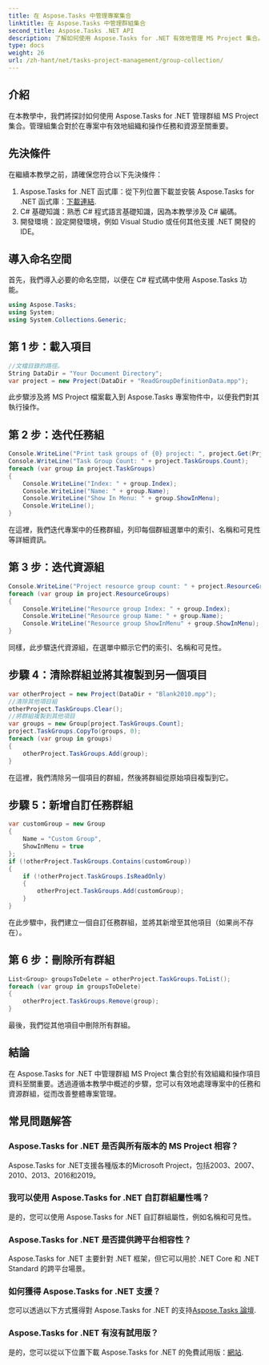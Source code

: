 ```yaml
---
title: 在 Aspose.Tasks 中管理專案集合
linktitle: 在 Aspose.Tasks 中管理群組集合
second_title: Aspose.Tasks .NET API
description: 了解如何使用 Aspose.Tasks for .NET 有效地管理 MS Project 集合。請遵循我們的逐步指南。
type: docs
weight: 26
url: /zh-hant/net/tasks-project-management/group-collection/
---
```

## 介紹
在本教學中，我們將探討如何使用 Aspose.Tasks for .NET 管理群組 MS Project 集合。管理組集合對於在專案中有效地組織和操作任務和資源至關重要。
## 先決條件
在繼續本教學之前，請確保您符合以下先決條件：
1.  Aspose.Tasks for .NET 函式庫：從下列位置下載並安裝 Aspose.Tasks for .NET 函式庫：[下載連結](https://releases.aspose.com/tasks/net/).
2. C# 基礎知識：熟悉 C# 程式語言基礎知識，因為本教學涉及 C# 編碼。
3. 開發環境：設定開發環境，例如 Visual Studio 或任何其他支援 .NET 開發的 IDE。

## 導入命名空間
首先，我們導入必要的命名空間，以便在 C# 程式碼中使用 Aspose.Tasks 功能。

```csharp
using Aspose.Tasks;
using System;
using System.Collections.Generic;

```
## 第 1 步：載入項目
```csharp
//文檔目錄的路徑。
String DataDir = "Your Document Directory";
var project = new Project(DataDir + "ReadGroupDefinitionData.mpp");
```
此步驟涉及將 MS Project 檔案載入到 Aspose.Tasks 專案物件中，以便我們對其執行操作。
## 第 2 步：迭代任務組
```csharp
Console.WriteLine("Print task groups of {0} project: ", project.Get(Prj.Name));
Console.WriteLine("Task Group Count: " + project.TaskGroups.Count);
foreach (var group in project.TaskGroups)
{
    Console.WriteLine("Index: " + group.Index);
    Console.WriteLine("Name: " + group.Name);
    Console.WriteLine("Show In Menu: " + group.ShowInMenu);
    Console.WriteLine();
}
```
在這裡，我們迭代專案中的任務群組，列印每個群組選單中的索引、名稱和可見性等詳細資訊。
## 第 3 步：迭代資源組
```csharp
Console.WriteLine("Project resource group count: " + project.ResourceGroups.Count);
foreach (var group in project.ResourceGroups)
{
    Console.WriteLine("Resource group Index: " + group.Index);
    Console.WriteLine("Resource group Name: " + group.Name);
    Console.WriteLine("Resource group ShowInMenu" + group.ShowInMenu);
}
```
同樣，此步驟迭代資源組，在選單中顯示它們的索引、名稱和可見性。
## 步驟 4：清除群組並將其複製到另一個項目
```csharp
var otherProject = new Project(DataDir + "Blank2010.mpp");
//清除其他項目組
otherProject.TaskGroups.Clear();
//將群組複製到其他項目
var groups = new Group[project.TaskGroups.Count];
project.TaskGroups.CopyTo(groups, 0);
foreach (var group in groups)
{
    otherProject.TaskGroups.Add(group);
}
```
在這裡，我們清除另一個項目的群組，然後將群組從原始項目複製到它。
## 步驟 5：新增自訂任務群組
```csharp
var customGroup = new Group
{
    Name = "Custom Group",
    ShowInMenu = true
};
if (!otherProject.TaskGroups.Contains(customGroup))
{
    if (!otherProject.TaskGroups.IsReadOnly)
    {
        otherProject.TaskGroups.Add(customGroup);
    }
}
```
在此步驟中，我們建立一個自訂任務群組，並將其新增至其他項目（如果尚不存在）。
## 第 6 步：刪除所有群組
```csharp
List<Group> groupsToDelete = otherProject.TaskGroups.ToList();
foreach (var group in groupsToDelete)
{
    otherProject.TaskGroups.Remove(group);
}
```
最後，我們從其他項目中刪除所有群組。

## 結論
在 Aspose.Tasks for .NET 中管理群組 MS Project 集合對於有效組織和操作項目資料至關重要。透過遵循本教學中概述的步驟，您可以有效地處理專案中的任務和資源群組，從而改善整體專案管理。
## 常見問題解答
### Aspose.Tasks for .NET 是否與所有版本的 MS Project 相容？
Aspose.Tasks for .NET支援各種版本的Microsoft Project，包括2003、2007、2010、2013、2016和2019。
### 我可以使用 Aspose.Tasks for .NET 自訂群組屬性嗎？
是的，您可以使用 Aspose.Tasks for .NET 自訂群組屬性，例如名稱和可見性。
### Aspose.Tasks for .NET 是否提供跨平台相容性？
Aspose.Tasks for .NET 主要針對 .NET 框架，但它可以用於 .NET Core 和 .NET Standard 的跨平台場景。
### 如何獲得 Aspose.Tasks for .NET 支援？
您可以透過以下方式獲得對 Aspose.Tasks for .NET 的支持[Aspose.Tasks 論壇](https://forum.aspose.com/c/tasks/15).
### Aspose.Tasks for .NET 有沒有試用版？
是的，您可以從以下位置下載 Aspose.Tasks for .NET 的免費試用版：[網站](https://releases.aspose.com/).